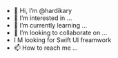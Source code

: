 - 👋 Hi, I’m @hardikary
- 👀 I’m interested in ...
- 🌱 I’m currently learning ...
- 💞️ I’m looking to collaborate on ...
- I M looking for Swift UI freamwork
- 📫 How to reach me ...


<!---
hardikary/ is a ✨ special ✨ repository because its `README.md` (this file) appears on your GitHub profile.
You can click the Preview link to take a look at your changes.
--->
